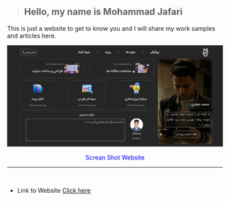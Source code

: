 > ## Hello, my name is Mohammad Jafari 

This is just a website to get to know you and I will share my work samples and articles here.

![screan pix](static/home/Photos/ScreanShot.png)

<center><font color="blue">Screan Shot Website</font></center>

---
<br>

- Link to Website [Click here](https://khodewmj.pythonanywhere.com/)